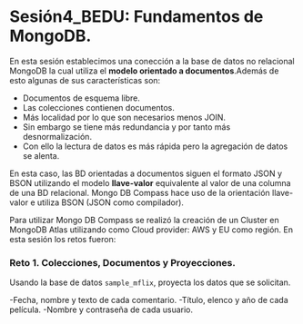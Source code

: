 # Sesión4_BEDU: Fundamentos de MongoDB.
En esta sesión establecimos una conección a la base de datos no relacional MongoDB la cual utiliza el **modelo orientado a documentos**.Además de esto algunas de sus características son:
- Documentos de esquema libre.
- Las colecciones contienen documentos.
- Más localidad por lo que son necesarios menos JOIN. 
- Sin embargo se tiene más redundancia y por tanto más desnormalización.
- Con ello la lectura de datos es más rápida pero la agregación de datos se alenta.

En esta caso, las BD orientadas a documentos siguen el formato JSON y BSON utilizando el modelo **llave-valor** equivalente al valor de una columna de una BD relacional.
Mongo DB Compass hace uso de la orientación llave-valor e utiliza BSON (JSON como compilador).

Para utilizar Mongo DB Compass se realizó la creación de un Cluster en MongoDB Atlas utilizando como Cloud provider: AWS y EU como región. 
En esta sesión los retos fueron:
### Reto 1. Colecciones, Documentos y Proyecciones.
Usando la base de datos `sample_mflix`, proyecta los datos que se solicitan.

-Fecha, nombre y texto de cada comentario.
-Título, elenco y año de cada película.
-Nombre y contraseña de cada usuario.
